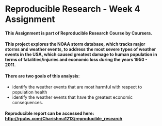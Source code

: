 # Reproducible Research - Week 4 Assignment

#### This Assignment is part of Reproducible Research Course by Coursera.

#### This project explores the NOAA storm database, which tracks major storms and weather events, to address the most severe types of weather events in the USA, which caused greatest damage to human population in terms of fatalities/injuries and economic loss during the years 1950 - 2011.

#### There are two goals of this analysis:
- identify the weather events that are most harmful with respect to population health
- identify the weather events that have the greatest economic consequences.

#### Reproducible report can be accessed here: http://rpubs.com/Charishma1213/reproducible_research
